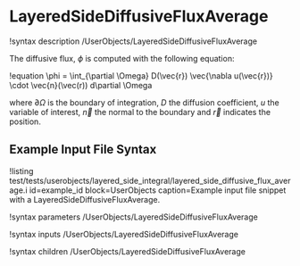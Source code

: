 # LayeredSideDiffusiveFluxAverage

!syntax description /UserObjects/LayeredSideDiffusiveFluxAverage

The diffusive flux, $\phi$ is computed with the following equation:

!equation
\phi = \int_{\partial \Omega} D(\vec{r}) \vec{\nabla u(\vec{r})} \cdot \vec{n}(\vec(r)) d\partial \Omega

where $\partial \Omega$ is the boundary of integration, $D$ the diffusion coefficient, $u$ the variable
of interest, $\vec{n}$ the normal to the boundary and $\vec{r}$ indicates the position.

## Example Input File Syntax

!listing test/tests/userobjects/layered_side_integral/layered_side_diffusive_flux_average.i id=example_id block=UserObjects
         caption=Example input file snippet with a LayeredSideDiffusiveFluxAverage.

!syntax parameters /UserObjects/LayeredSideDiffusiveFluxAverage

!syntax inputs /UserObjects/LayeredSideDiffusiveFluxAverage

!syntax children /UserObjects/LayeredSideDiffusiveFluxAverage
